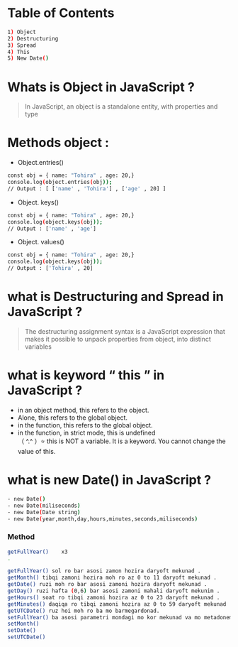 # Table of Contents 
```sh
1) Object
2) Destructuring
3) Spread
4) This
5) New Date()
```

# Whats is Object in JavaScript ?
> In JavaScript, an object is a standalone 
> entity, with properties and type

# Methods object :
- Object.entries()
```sh
const obj = { name: "Tohira" , age: 20,}
console.log(object.entries(obj));
// Output : [ ['name' , 'Tohira'] , ['age' , 20] ]
```
- Object. keys()
```sh
const obj = { name: "Tohira" , age: 20,}
console.log(object.keys(obj));
// Output : ['name' , 'age']
```
- Object. values()
```sh
const obj = { name: "Tohira" , age: 20,}
console.log(object.keys(obj));
// Output : ['Tohira' , 20]
```
 # what is Destructuring and Spread in JavaScript ?
> The destructuring assignment syntax is a JavaScript expression that makes it 
> possible to unpack properties from object, into distinct variables

# what is keyword “ this ” in JavaScript ?
- in an object method, this refers to the object.
- Alone, this refers to the global object.
- in the function, this refers to the global object.
- in the function, in strict mode, this is undefined                                                                                                                   
（ ^.^ ）⭐️ this is NOT a variable. It is a keyword. You cannot change the value of this.

# what is new Date() in JavaScript ?
```sh
- new Date()
- new Date(miliseconds)
- new Date(Date string)
- new Date(year,month,day,hours,minutes,seconds,miliseconds)
```
### Method 
```sh
getFullYear()    x3
.

getFullYear() sol ro bar asosi zamon hozira daryoft mekunad .
getMonth() tibqi zamoni hozira moh ro az 0 to 11 daryoft mekunad .
getDate() ruzi moh ro bar asosi zamoni hozira daryoft mekunad .
getDay() ruzi hafta (0,6) bar asosi zamoni mahali daryoft mekunim .
getHours() soat ro tibqi zamoni hozira az 0 to 23 daryoft mekunad .
getMinutes() daqiqa ro tibqi zamoni hozira az 0 to 59 daryoft mekunad .
getUTCDate() ruz hoi moh ro ba mo barmegardonad.
setFullYear() ba asosi parametri mondagi mo kor mekunad va mo metadonem sol yo ruz ro alish kunem .
setMonth() 
setDate()
setUTCDate()
```
